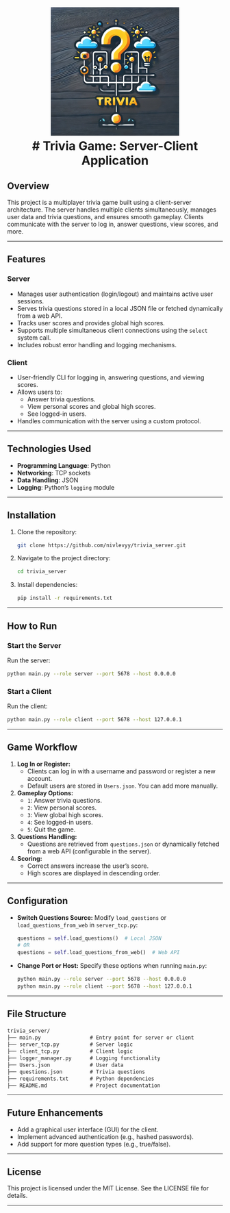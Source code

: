 <h1 align="center">
  <a><img src="https://github.com/nivlevyy/trivia_server/blob/main/image/trivia_server.webp" width="300"></a>
<br>
# Trivia Game: Server-Client Application
<br>
</h1>

## Overview

This project is a multiplayer trivia game built using a client-server architecture. The server handles multiple clients simultaneously, manages user data and trivia questions, and ensures smooth gameplay. Clients communicate with the server to log in, answer questions, view scores, and more.

---

## Features

### Server
- Manages user authentication (login/logout) and maintains active user sessions.
- Serves trivia questions stored in a local JSON file or fetched dynamically from a web API.
- Tracks user scores and provides global high scores.
- Supports multiple simultaneous client connections using the `select` system call.
- Includes robust error handling and logging mechanisms.

### Client
- User-friendly CLI for logging in, answering questions, and viewing scores.
- Allows users to:
  - Answer trivia questions.
  - View personal scores and global high scores.
  - See logged-in users.
- Handles communication with the server using a custom protocol.

---

## Technologies Used

- **Programming Language**: Python
- **Networking**: TCP sockets
- **Data Handling**: JSON
- **Logging**: Python’s `logging` module

---

## Installation

1. Clone the repository:
   ```bash
   git clone https://github.com/nivlevyy/trivia_server.git
   ```
2. Navigate to the project directory:
   ```bash
   cd trivia_server
   ```
3. Install dependencies:
   ```bash
   pip install -r requirements.txt
   ```

---

## How to Run

### Start the Server
Run the server:
```bash
python main.py --role server --port 5678 --host 0.0.0.0
```

### Start a Client
Run the client:
```bash
python main.py --role client --port 5678 --host 127.0.0.1
```

---

## Game Workflow

1. **Log In or Register:**
   - Clients can log in with a username and password or register a new account.
   - Default users are stored in `Users.json`. You can add more manually.
2. **Gameplay Options:**
   - `1`: Answer trivia questions.
   - `2`: View personal scores.
   - `3`: View global high scores.
   - `4`: See logged-in users.
   - `5`: Quit the game.
3. **Questions Handling:**
   - Questions are retrieved from `questions.json` or dynamically fetched from a web API (configurable in the server).
4. **Scoring:**
   - Correct answers increase the user’s score.
   - High scores are displayed in descending order.

---

## Configuration

- **Switch Questions Source:**
  Modify `load_questions` or `load_questions_from_web` in `server_tcp.py`:
  ```python
  questions = self.load_questions()  # Local JSON
  # OR
  questions = self.load_questions_from_web()  # Web API
  ```

- **Change Port or Host:**
  Specify these options when running `main.py`:
  ```bash
  python main.py --role server --port 5678 --host 0.0.0.0
  python main.py --role client --port 5678 --host 127.0.0.1
  ```

---

## File Structure

```plaintext
trivia_server/
├── main.py                # Entry point for server or client
├── server_tcp.py          # Server logic
├── client_tcp.py          # Client logic
├── logger_manager.py      # Logging functionality
├── Users.json             # User data
├── questions.json         # Trivia questions
├── requirements.txt       # Python dependencies
├── README.md              # Project documentation
```

---

## Future Enhancements

- Add a graphical user interface (GUI) for the client.
- Implement advanced authentication (e.g., hashed passwords).
- Add support for more question types (e.g., true/false).

---

## License

This project is licensed under the MIT License. See the LICENSE file for details.

---




